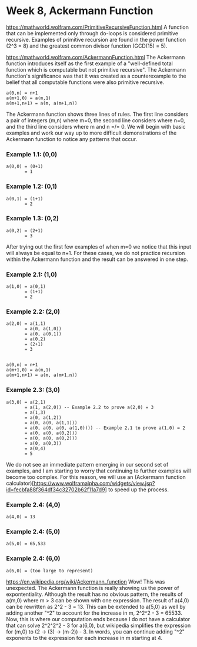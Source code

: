 # Week 8, Ackermann Function

https://mathworld.wolfram.com/PrimitiveRecursiveFunction.html
A function that can be implemented only through do-loops is considered primitive recursive. Examples of primitive recursion are found in the power function (2^3 = 8) and the greatest common divisor function (GCD(15) = 5).

https://mathworld.wolfram.com/AckermannFunction.html
The Ackermann function introduces itself as the first example of a "well-defined total function which is computable but not primitive recursive". The Ackermann function's significance was that it was created as a counterexample to the belief that all computable functions were also primitive recursive.


    a(0,n) = n+1
    a(m+1,0) = a(m,1)
    a(m+1,n+1) = a(m, a(m+1,n))


The Ackermann function shows three lines of rules. The first line considers a pair of integers (m,n) where m=0, the second line considers where n=0, and the third line considers where m and n =/= 0. We will begin with basic examples and work our way up to more difficult demonstrations of the Ackermann function to notice any patterns that occur.

### Example 1.1: (0,0)

    a(0,0) = (0+1)
           = 1 
 
### Example 1.2: (0,1)

    a(0,1) = (1+1)
           = 2
      
### Example 1.3: (0,2)

    a(0,2) = (2+1)
           = 3
           
After trying out the first few examples of when m=0 we notice that this input will always be equal to n+1. For these cases, we do not practice recursion within the Ackermann function and the result can be answered in one step.

### Example 2.1: (1,0)

    a(1,0) = a(0,1)
           = (1+1)
           = 2
 
### Example 2.2: (2,0)

    a(2,0) = a(1,1)
           = a(0, a(1,0))
           = a(0, a(0,1))
           = a(0,2)
           = (2+1)
           = 3
           
           
    a(0,n) = n+1
    a(m+1,0) = a(m,1)
    a(m+1,n+1) = a(m, a(m+1,n))


### Example 2.3: (3,0)

    a(3,0) = a(2,1)
           = a(1, a(2,0)) -- Example 2.2 to prove a(2,0) = 3
           = a(1,3)
           = a(0, a(1,2))
           = a(0, a(0, a(1,1)))
           = a(0, a(0, a(0, a(1,0)))) -- Example 2.1 to prove a(1,0) = 2
           = a(0, a(0, a(0,2)))
           = a(0, a(0, a(0,2)))
           = a(0, a(0,3))
           = a(0,4)
           = 5
           
We do not see an immediate pattern emerging in our second set of examples, and I am starting to worry that continuing to further examples will become too complex. For this reason, we will use an (Ackermann function calculator)[https://www.wolframalpha.com/widgets/view.jsp?id=fecbfa88f364df34c32702b62f11a7d9] to speed up the process.

### Example 2.4: (4,0)

    a(4,0) = 13


### Example 2.4: (5,0)

    a(5,0) = 65,533


### Example 2.4: (6,0)

    a(6,0) = (too large to represent)
    
https://en.wikipedia.org/wiki/Ackermann_function
Wow! This was unexpected. The Ackermann function is really showing us the power of expontentiality. Although the result has no obvious pattern, the results of a(m,0) where m > 3 can be shown with one expression. The result of a(4,0) can be rewritten as 2^2 - 3 = 13. This can be extended to a(5,0) as well by adding another "^2" to account for the increase in m, 2^2^2 - 3 = 65533. Now, this is where our computation ends because I do not have a calculator that can solve 2^2^2^2 - 3 for a(6,0), but wikipedia simplifies the expression for (m,0) to (2 -> (3) -> (m-2)) - 3. In words, you can continue adding "^2" exponents to the expression for each increase in m starting at 4.

           
           
           
